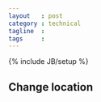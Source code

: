 ```yaml
---
layout   : post
category : technical
tagline  :
tags     :
---
```

{% include JB/setup %}

## Change location

